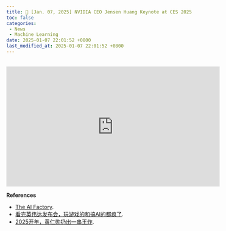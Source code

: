 ```yaml
---
title: 📰 [Jan. 07, 2025] NVIDIA CEO Jensen Huang Keynote at CES 2025
toc: false
categories:
 - News
 - Machine Learning
date: 2025-01-07 22:01:52 +0800
last_modified_at: 2025-01-07 22:01:52 +0800
---
```


<br>

<iframe class="iframe--video" width="560" height="315" src="https://www.youtube.com/embed/k82RwXqZHY8?si=QGu3uMKEk8ELaE0n" title="YouTube video player" frameborder="0" allow="accelerometer; autoplay; clipboard-write; encrypted-media; gyroscope; picture-in-picture; web-share" referrerpolicy="strict-origin-when-cross-origin" allowfullscreen></iframe>

<br>

**References**

- [The AI Factory](https://www.youtube.com/watch?v=K6t4tusFZ5c).
- [看完英伟达发布会，玩游戏的和搞AI的都疯了](https://mp.weixin.qq.com/s/wAfeqAgN6eSPDKybW0-u_Q).
- [2025开年，黄仁勋扔出一串王炸](https://mp.weixin.qq.com/s/oncElQ1IkSCNt2DFEBIGQA).